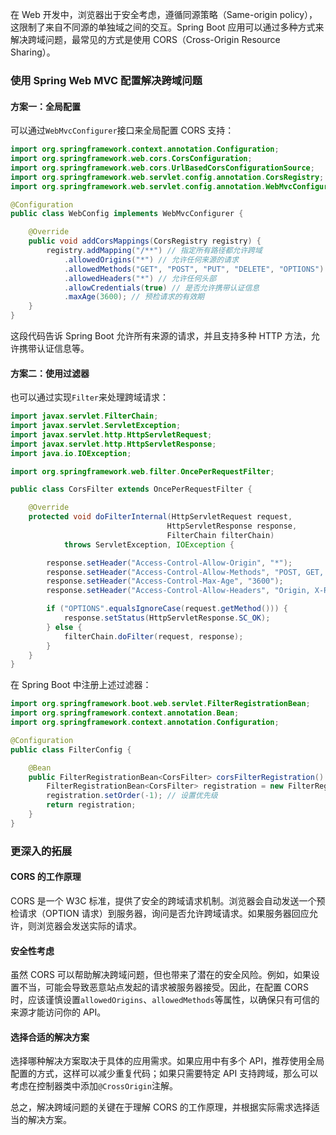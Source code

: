 在 Web 开发中，浏览器出于安全考虑，遵循同源策略（Same-origin policy），这限制了来自不同源的单独域之间的交互。Spring Boot 应用可以通过多种方式来解决跨域问题，最常见的方式是使用 CORS（Cross-Origin Resource Sharing）。

### 使用 Spring Web MVC 配置解决跨域问题

#### 方案一：全局配置

可以通过`WebMvcConfigurer`接口来全局配置 CORS 支持：

```java
import org.springframework.context.annotation.Configuration;
import org.springframework.web.cors.CorsConfiguration;
import org.springframework.web.cors.UrlBasedCorsConfigurationSource;
import org.springframework.web.servlet.config.annotation.CorsRegistry;
import org.springframework.web.servlet.config.annotation.WebMvcConfigurer;

@Configuration
public class WebConfig implements WebMvcConfigurer {

    @Override
    public void addCorsMappings(CorsRegistry registry) {
        registry.addMapping("/**") // 指定所有路径都允许跨域
            .allowedOrigins("*") // 允许任何来源的请求
            .allowedMethods("GET", "POST", "PUT", "DELETE", "OPTIONS") // 允许的HTTP方法
            .allowedHeaders("*") // 允许任何头部
            .allowCredentials(true) // 是否允许携带认证信息
            .maxAge(3600); // 预检请求的有效期
    }
}
```

这段代码告诉 Spring Boot 允许所有来源的请求，并且支持多种 HTTP 方法，允许携带认证信息等。

#### 方案二：使用过滤器

也可以通过实现`Filter`来处理跨域请求：

```java
import javax.servlet.FilterChain;
import javax.servlet.ServletException;
import javax.servlet.http.HttpServletRequest;
import javax.servlet.http.HttpServletResponse;
import java.io.IOException;

import org.springframework.web.filter.OncePerRequestFilter;

public class CorsFilter extends OncePerRequestFilter {

    @Override
    protected void doFilterInternal(HttpServletRequest request,
                                   HttpServletResponse response,
                                   FilterChain filterChain)
            throws ServletException, IOException {

        response.setHeader("Access-Control-Allow-Origin", "*");
        response.setHeader("Access-Control-Allow-Methods", "POST, GET, OPTIONS, DELETE, PUT");
        response.setHeader("Access-Control-Max-Age", "3600");
        response.setHeader("Access-Control-Allow-Headers", "Origin, X-Requested-With, Content-Type, Accept");

        if ("OPTIONS".equalsIgnoreCase(request.getMethod())) {
            response.setStatus(HttpServletResponse.SC_OK);
        } else {
            filterChain.doFilter(request, response);
        }
    }
}
```

在 Spring Boot 中注册上述过滤器：

```java
import org.springframework.boot.web.servlet.FilterRegistrationBean;
import org.springframework.context.annotation.Bean;
import org.springframework.context.annotation.Configuration;

@Configuration
public class FilterConfig {

    @Bean
    public FilterRegistrationBean<CorsFilter> corsFilterRegistration() {
        FilterRegistrationBean<CorsFilter> registration = new FilterRegistrationBean<>(new CorsFilter());
        registration.setOrder(-1); // 设置优先级
        return registration;
    }
}
```

### 更深入的拓展

#### CORS 的工作原理

CORS 是一个 W3C 标准，提供了安全的跨域请求机制。浏览器会自动发送一个预检请求（OPTION 请求）到服务器，询问是否允许跨域请求。如果服务器回应允许，则浏览器会发送实际的请求。

#### 安全性考虑

虽然 CORS 可以帮助解决跨域问题，但也带来了潜在的安全风险。例如，如果设置不当，可能会导致恶意站点发起的请求被服务器接受。因此，在配置 CORS 时，应该谨慎设置`allowedOrigins`、`allowedMethods`等属性，以确保只有可信的来源才能访问你的 API。

#### 选择合适的解决方案

选择哪种解决方案取决于具体的应用需求。如果应用中有多个 API，推荐使用全局配置的方式，这样可以减少重复代码；如果只需要特定 API 支持跨域，那么可以考虑在控制器类中添加`@CrossOrigin`注解。

总之，解决跨域问题的关键在于理解 CORS 的工作原理，并根据实际需求选择适当的解决方案。
